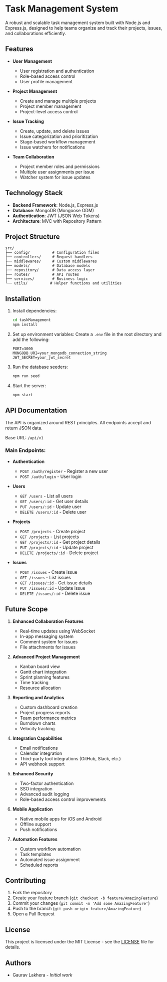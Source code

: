 # Task Management System

A robust and scalable task management system built with Node.js and Express.js, designed to help teams organize and track their projects, issues, and collaborations efficiently.

## Features

- **User Management**
  - User registration and authentication
  - Role-based access control
  - User profile management

- **Project Management**
  - Create and manage multiple projects
  - Project member management
  - Project-level access control

- **Issue Tracking**
  - Create, update, and delete issues
  - Issue categorization and prioritization
  - Stage-based workflow management
  - Issue watchers for notifications

- **Team Collaboration**
  - Project member roles and permissions
  - Multiple user assignments per issue
  - Watcher system for issue updates

## Technology Stack

- **Backend Framework**: Node.js, Express.js
- **Database**: MongoDB (Mongoose ODM)
- **Authentication**: JWT (JSON Web Tokens)
- **Architecture**: MVC with Repository Pattern

## Project Structure

```
src/
├── config/          # Configuration files
├── controllers/     # Request handlers
├── middlewares/     # Custom middlewares
├── models/          # Database models
├── repository/      # Data access layer
├── routes/          # API routes
├── services/        # Business logic
└── utils/          # Helper functions and utilities
```

## Installation

1. Install dependencies:

   ```bash
   cd taskManagement
   npm install
   ```

2. Set up environment variables:
   Create a `.env` file in the root directory and add the following:

   ```
   PORT=3000
   MONGODB_URI=your_mongodb_connection_string
   JWT_SECRET=your_jwt_secret
   ```

3. Run the database seeders:

   ```bash
   npm run seed
   ```

4. Start the server:

   ```bash
   npm start
   ```

## API Documentation

The API is organized around REST principles. All endpoints accept and return JSON data.

Base URL: `/api/v1`

### Main Endpoints:

- **Authentication**
  - `POST /auth/register` - Register a new user
  - `POST /auth/login` - User login

- **Users**
  - `GET /users` - List all users
  - `GET /users/:id` - Get user details
  - `PUT /users/:id` - Update user
  - `DELETE /users/:id` - Delete user

- **Projects**
  - `POST /projects` - Create project
  - `GET /projects` - List projects
  - `GET /projects/:id` - Get project details
  - `PUT /projects/:id` - Update project
  - `DELETE /projects/:id` - Delete project

- **Issues**
  - `POST /issues` - Create issue
  - `GET /issues` - List issues
  - `GET /issues/:id` - Get issue details
  - `PUT /issues/:id` - Update issue
  - `DELETE /issues/:id` - Delete issue

## Future Scope

1. **Enhanced Collaboration Features**
   - Real-time updates using WebSocket
   - In-app messaging system
   - Comment system for issues
   - File attachments for issues

2. **Advanced Project Management**
   - Kanban board view
   - Gantt chart integration
   - Sprint planning features
   - Time tracking
   - Resource allocation

3. **Reporting and Analytics**
   - Custom dashboard creation
   - Project progress reports
   - Team performance metrics
   - Burndown charts
   - Velocity tracking

4. **Integration Capabilities**
   - Email notifications
   - Calendar integration
   - Third-party tool integrations (GitHub, Slack, etc.)
   - API webhook support

5. **Enhanced Security**
   - Two-factor authentication
   - SSO integration
   - Advanced audit logging
   - Role-based access control improvements

6. **Mobile Application**
   - Native mobile apps for iOS and Android
   - Offline support
   - Push notifications

7. **Automation Features**
   - Custom workflow automation
   - Task templates
   - Automated issue assignment
   - Scheduled reports

## Contributing

1. Fork the repository
2. Create your feature branch (`git checkout -b feature/AmazingFeature`)
3. Commit your changes (`git commit -m 'Add some AmazingFeature'`)
4. Push to the branch (`git push origin feature/AmazingFeature`)
5. Open a Pull Request

## License

This project is licensed under the MIT License - see the [LICENSE](LICENSE) file for details.

## Authors

- Gaurav Lakhera - _Initial work_
